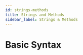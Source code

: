 ```yaml
---
id: strings-methods
title: Strings and Methods
sidebar_label: Strings & Methods
---
```


# Basic Syntax

<!-- Add your content here -->
